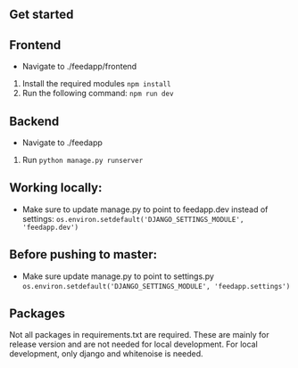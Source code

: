 ## Get started

## Frontend

- Navigate to ./feedapp/frontend

1. Install the required modules `npm install`
2. Run the following command: `npm run dev`

## Backend

- Navigate to ./feedapp

1. Run `python manage.py runserver`

## Working locally:

- Make sure to update manage.py to point to feedapp.dev instead of settings:
  `os.environ.setdefault('DJANGO_SETTINGS_MODULE', 'feedapp.dev') `

## Before pushing to master:

- Make sure update manage.py to point to settings.py
  `os.environ.setdefault('DJANGO_SETTINGS_MODULE', 'feedapp.settings')`

## Packages

Not all packages in requirements.txt are required. These are mainly for release version and are not needed for local development.
For local development, only django and whitenoise is needed.
